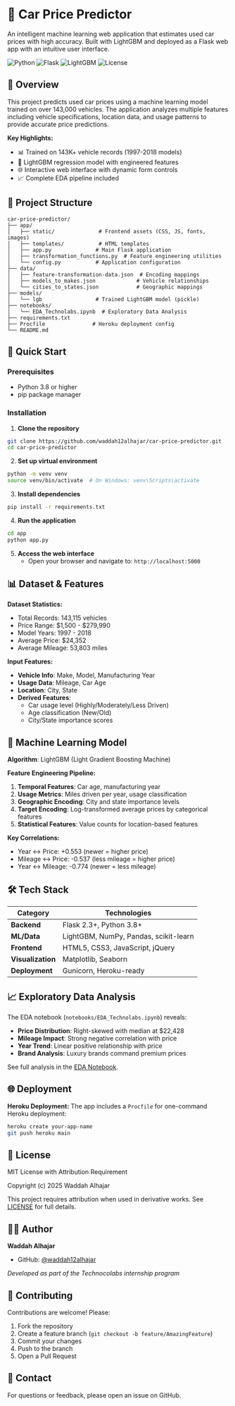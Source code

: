 # 🚗 Car Price Predictor

An intelligent machine learning web application that estimates used car prices with high accuracy. Built with LightGBM and deployed as a Flask web app with an intuitive user interface.

![Python](https://img.shields.io/badge/Python-3.8+-blue.svg)
![Flask](https://img.shields.io/badge/Flask-2.3+-green.svg)
![LightGBM](https://img.shields.io/badge/ML-LightGBM-orange.svg)
![License](https://img.shields.io/badge/License-MIT-yellow.svg)

## 🎯 Overview

This project predicts used car prices using a machine learning model trained on over 143,000 vehicles. The application analyzes multiple features including vehicle specifications, location data, and usage patterns to provide accurate price predictions.

**Key Highlights:**
- 📊 Trained on 143K+ vehicle records (1997-2018 models)
- 🎯 LightGBM regression model with engineered features
- 🌐 Interactive web interface with dynamic form controls
- 📈 Complete EDA pipeline included

## 📁 Project Structure

```
car-price-predictor/
├── app/
│   ├── static/              # Frontend assets (CSS, JS, fonts, images)
│   ├── templates/           # HTML templates
│   ├── app.py              # Main Flask application
│   ├── transformation_functions.py  # Feature engineering utilities
│   └── config.py           # Application configuration
├── data/
│   ├── feature-transformation-data.json  # Encoding mappings
│   ├── models_to_makes.json             # Vehicle relationships
│   └── cities_to_states.json            # Geographic mappings
├── models/
│   └── lgb                 # Trained LightGBM model (pickle)
├── notebooks/
│   └── EDA_Technolabs.ipynb  # Exploratory Data Analysis
├── requirements.txt
├── Procfile               # Heroku deployment config
└── README.md
```

## 🚀 Quick Start

### Prerequisites
- Python 3.8 or higher
- pip package manager

### Installation

1. **Clone the repository**
```bash
git clone https://github.com/waddah12alhajar/car-price-predictor.git
cd car-price-predictor
```

2. **Set up virtual environment**
```bash
python -m venv venv
source venv/bin/activate  # On Windows: venv\Scripts\activate
```

3. **Install dependencies**
```bash
pip install -r requirements.txt
```

4. **Run the application**
```bash
cd app
python app.py
```

5. **Access the web interface**
   - Open your browser and navigate to: `http://localhost:5000`

## 📊 Dataset & Features

**Dataset Statistics:**
- Total Records: 143,115 vehicles
- Price Range: $1,500 - $279,990
- Model Years: 1997 - 2018
- Average Price: $24,352
- Average Mileage: 53,803 miles

**Input Features:**
- **Vehicle Info**: Make, Model, Manufacturing Year
- **Usage Data**: Mileage, Car Age
- **Location**: City, State
- **Derived Features**:
  - Car usage level (Highly/Moderately/Less Driven)
  - Age classification (New/Old)
  - City/State importance scores

## 🧠 Machine Learning Model

**Algorithm**: LightGBM (Light Gradient Boosting Machine)

**Feature Engineering Pipeline:**
1. **Temporal Features**: Car age, manufacturing year
2. **Usage Metrics**: Miles driven per year, usage classification
3. **Geographic Encoding**: City and state importance levels
4. **Target Encoding**: Log-transformed average prices by categorical features
5. **Statistical Features**: Value counts for location-based features

**Key Correlations:**
- Year ↔ Price: +0.553 (newer = higher price)
- Mileage ↔ Price: -0.537 (less mileage = higher price)
- Year ↔ Mileage: -0.774 (newer = less mileage)

## 🛠️ Tech Stack

| Category | Technologies |
|----------|-------------|
| **Backend** | Flask 2.3+, Python 3.8+ |
| **ML/Data** | LightGBM, NumPy, Pandas, scikit-learn |
| **Frontend** | HTML5, CSS3, JavaScript, jQuery |
| **Visualization** | Matplotlib, Seaborn |
| **Deployment** | Gunicorn, Heroku-ready |

## 📈 Exploratory Data Analysis

The EDA notebook (`notebooks/EDA_Technolabs.ipynb`) reveals:
- **Price Distribution**: Right-skewed with median at $22,428
- **Mileage Impact**: Strong negative correlation with price
- **Year Trend**: Linear positive relationship with price
- **Brand Analysis**: Luxury brands command premium prices

See full analysis in the [EDA Notebook](notebooks/EDA_Technolabs.ipynb).

## 🌐 Deployment

**Heroku Deployment:**
The app includes a `Procfile` for one-command Heroku deployment:
```bash
heroku create your-app-name
git push heroku main
```

## 📝 License

MIT License with Attribution Requirement

Copyright (c) 2025 Waddah Alhajar

This project requires attribution when used in derivative works. See [LICENSE](LICENSE) for full details.

## 👨‍💻 Author

**Waddah Alhajar**
- GitHub: [@waddah12alhajar](https://github.com/waddah12alhajar)

*Developed as part of the Technocolabs internship program*

## 🤝 Contributing

Contributions are welcome! Please:
1. Fork the repository
2. Create a feature branch (`git checkout -b feature/AmazingFeature`)
3. Commit your changes
4. Push to the branch
5. Open a Pull Request

## 📧 Contact

For questions or feedback, please open an issue on GitHub.
